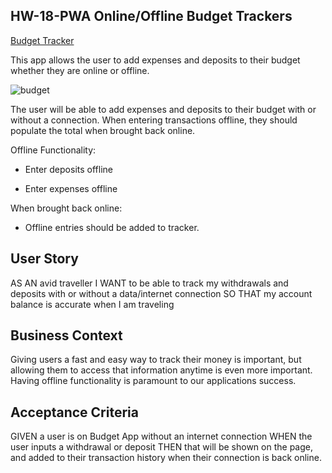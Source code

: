 ## HW-18-PWA Online/Offline Budget Trackers

[Budget Tracker](https://shielded-eyrie-58367.herokuapp.com/)

This app allows the user to add expenses and deposits to their budget whether they are online or offline.

![budget](https://user-images.githubusercontent.com/65740432/96353785-434d9580-109d-11eb-820f-f08ac78412fe.PNG)

The user will be able to add expenses and deposits to their budget with or without a connection. When entering transactions offline, they should populate the total when brought back online.

Offline Functionality:

  * Enter deposits offline

  * Enter expenses offline

When brought back online:

  * Offline entries should be added to tracker.

## User Story
AS AN avid traveller
I WANT to be able to track my withdrawals and deposits with or without a data/internet connection
SO THAT my account balance is accurate when I am traveling

## Business Context

Giving users a fast and easy way to track their money is important, but allowing them to access that information anytime is even more important. Having offline functionality is paramount to our applications success.


## Acceptance Criteria
GIVEN a user is on Budget App without an internet connection
WHEN the user inputs a withdrawal or deposit
THEN that will be shown on the page, and added to their transaction history when their connection is back online.

